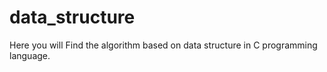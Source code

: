 # data_structure
Here you will Find the algorithm based on data structure in C programming language.
